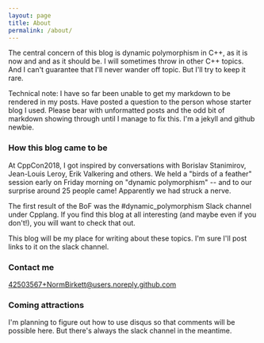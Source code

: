 ```yaml
---
layout: page
title: About
permalink: /about/
---
```


The central concern of this blog is dynamic polymorphism in C++, as it is now and and as it should be.
I will sometimes throw in other C++ topics.
And I can't guarantee that I'll never wander off topic. 
But I'll try to keep it rare.

Technical note: I have so far been unable to get my markdown to be rendered in my posts. 
Have posted a question to the person whose starter blog I used. Please bear with unformatted posts and the odd bit of markdown
showing through until I manage to fix this. I'm a jekyll and github newbie.

### How this blog came to be

At CppCon2018, I got inspired by conversations with Borislav Stanimirov, Jean-Louis Leroy, Erik Valkering and others.
We held a "birds of a feather" session early on Friday morning on "dynamic polymorphism" -- and to our surprise
around 25 people came! Apparently we had struck a nerve.

The first result of the BoF was the #dynamic_polymorphism Slack channel under Cpplang. 
If you find this blog at all interesting (and maybe even if you don't!), you will want to check that out.

This blog will be my place for writing about these topics. I'm sure I'll post links to it on the slack channel.

### Contact me

[42503567+NormBirkett@users.noreply.github.com](mailto:42503567+NormBirkett@users.noreply.github.com)

### Coming attractions

I'm planning to figure out how to use disqus so that comments will be possible here. But there's always the slack channel in the meantime.
